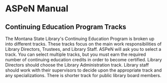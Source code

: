 # ASPeN Manual

## Continuing Education Program Tracks

The Montana State Library's Continuing Education Program is broken up into different tracks.  These tracks focus on the main work responsibilities of Library Directors, Trustees, and Library Staff.  ASPeN will ask you to select a track.  You can select multiple tracks, but you must earn the required number of continuing education credits in order to become certified.  Library Directors should choose the Library Administration track.  Library staff should work with their supervisors to decide upon the appropriate track and any specializations.  There is shorter track for public library board members.
